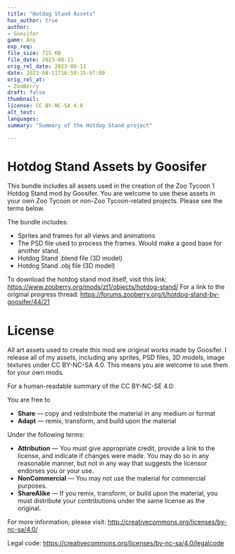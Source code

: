 ```yaml
---
title: "Hotdog Stand Assets"
has_author: true
author: 
- Goosifer
game: Any
exp_req: 
file_size: 715 KB
file_date: 2023-08-11
orig_rel_date: 2023-08-11
date: 2023-08-11T16:59:15-07:00
orig_rel_at: 
- ZooBerry
draft: false
thumbnail: 
license: CC BY-NC-SA 4.0
alt_text: 
languages:
summary: "Summary of the Hotdog Stand project"

---
```

# Hotdog Stand Assets by Goosifer

This bundle includes all assets used in the creation of the Zoo Tycoon 1 Hotdog Stand mod by Goosifer. You are welcome to use these assets in your own Zoo Tycoon or non-Zoo Tycoon-related projects. Please see the terms below.

The bundle includes:

- Sprites and frames for all views and animations
- The PSD file used to process the frames. Would make a good base for another stand.
- Hotdog Stand .blend file (3D model)
- Hotdog Stand .obj file (3D model)

To download the hotdog stand mod itself, visit this link: https://www.zooberry.org/mods/zt1/objects/hotdog-stand/
For a link to the original progress thread: https://forums.zooberry.org/t/hotdog-stand-by-goosifer/44/21

# License

All art assets used to create this mod are original works made by Goosifer. I release all of my assets, including any sprites, PSD files, 3D models, image textures under CC BY-NC-SA 4.0. This means you are welcome to use them for your own mods.

For a human-readable summary of the CC BY-NC-SE 4.0:

You are free to

- **Share** — copy and redistribute the material in any medium or format
- **Adapt** — remix, transform, and build upon the material

Under the following terms:

- **Attribution** — You must give appropriate credit, provide a link to the license, and indicate if changes were made. You may do so in any    reasonable manner, but not in any way that suggests the licensor endorses you or your use.
- **NonCommercial** — You may not use the material for commercial purposes.
- **ShareAlike** — If you remix, transform, or build upon the material, you must distribute your contributions under the same license as the original.

For more information, please visit: 
http://creativecommons.org/licenses/by-nc-sa/4.0/

Legal code: 
https://creativecommons.org/licenses/by-nc-sa/4.0/legalcode